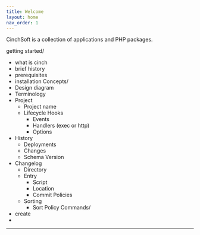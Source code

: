 ```yaml
---
title: Welcome
layout: home
nav_order: 1
---
```

CinchSoft is a collection of applications and PHP packages. 


getting started/
* what is cinch
* brief history
* prerequisites
* installation
Concepts/
* Design diagram
* Terminology
* Project
  * Project name
  * Lifecycle Hooks 
    * Events
    * Handlers (exec or http)
    * Options
* History
  * Deployments
  * Changes
  * Schema Version
* Changelog
  * Directory
  * Entry
    * Script
    * Location
    * Commit Policies
  * Sorting
    * Sort Policy
Commands/
* create
* 

----

[^1]: [It can take up to 10 minutes for changes to your site to publish after you push the changes to GitHub](https://docs.github.com/en/pages/setting-up-a-github-pages-site-with-jekyll/creating-a-github-pages-site-with-jekyll#creating-your-site).

[Just the Docs]: https://just-the-docs.github.io/just-the-docs/

[GitHub Pages]: https://docs.github.com/en/pages

[README]: https://github.com/just-the-docs/just-the-docs-template/blob/main/README.md

[Jekyll]: https://jekyllrb.com

[GitHub Pages / Actions workflow]: https://github.blog/changelog/2022-07-27-github-pages-custom-github-actions-workflows-beta/

[use this template]: https://github.com/just-the-docs/just-the-docs-template/generate
